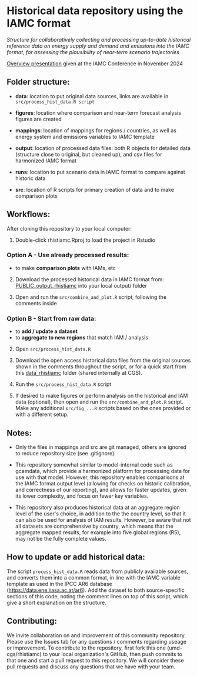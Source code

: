 # Historical data repository using the IAMC format

*Structure for collaboratively collecting and processing up-to-date historical reference data on energy supply and demand and emissions into the IAMC format, for assessing the plausibility of near-term scenario trajectories*

[Overview presentation](https://docs.google.com/presentation/d/11v2VsqhGYUi_FiGnaTh6nX_JylEhmXHu?rtpof=true&usp=drive_fs) given at the IAMC Conference in November 2024

## Folder structure:

- **data**: location to put original data sources, links are available in ```src/process_hist_data.R script```

- **figures**: location where comparison and near-term forecast analysis figures are created

- **mappings**: location of mappings for regions / countries, as well as energy system and emissions variables to IAMC template

- **output**: location of processed data files: both R objects for detailed data (structure close to original, but cleaned up), and csv files for harmonized IAMC format

- **runs**: location to put scenario data in IAMC format to compare against historic data

- **src**: location of R scripts for primary creation of data and to make comparison plots



## Workflows:

After cloning this repository to your local computer:

1. Double-click rhistiamc.Rproj to load the project in Rstudio 

### Option A - Use already processed results:
- to make **comparison plots** with IAMs, etc

2. Download the processed historical data in IAMC format from: [PUBLIC_output_rhistiamc](https://drive.google.com/open?id=117cTkVRekeu3vHYrFkH93zstpCqGxkM8&usp=drive_fs) 
into your local output/ folder

3. Open and run the ```src/combine_and_plot.R``` script, following the comments inside 

### Option B - Start from raw data: 
- to **add / update a dataset**
- to **aggregate to new regions** that match IAM / analysis 

2. Open ```src/process_hist_data.R```

3. Download the open access historical data files from the original sources shown in the comments throughout the script, 
or for a quick start from this [data_rhistiamc](https://drive.google.com/open?id=1mGYipWX2EEYgQzcLunJbPD8vCxFknQfK&usp=drive_fs) folder (shared internally at CGS). 

4. Run the ```src/process_hist_data.R``` script

5. If desired to make figures or perform analysis on the historical and IAM data (optional), then open and run the ```src/combine_and_plot.R``` script.
Make any additional ```src/fig_...R``` scripts based on the ones provided or with a different setup.  


## Notes: 
- Only the files in mappings and src are git managed, others are ignored to reduce repository size (see .gitignore).

- This repository somewhat similar to model-internal code such as gcamdata, which provide a harmonized platform for processing data for use with that model. However, this repository enables comparisons at the IAMC format output level (allowing for checks on historic calibration, and correctness of our reporting), and allows for faster updates, given its lower complexity, and focus on fewer key variables.

- This repository also produces historical data at an aggregate region level of the user's choice, in addition to the the country level, so that it can also be used for analysis of IAM results. However, be aware that not all datasets are comprehensive by country, which means that the aggregate mapped results, for example into five global regions (R5), may not be the fully complete values. 

## How to update or add historical data:
The script ```process_hist_data.R``` reads data from publicly available sources, and converts them into a common format, in line with the IAMC variable template as used in the IPCC AR6 database (https://data.ene.iiasa.ac.at/ar6). Add the dataset to both source-specific sections of this code, noting the comment lines on top of this script, which give a short explanation on the structure.


## Contributing:

We invite collaboration on and improvement of this community repository. Please use the Issues tab for any questions / comments regarding useage or improvement. To contribute to the repository, first fork this one (umd-cgs/rhistiamc) to your local organization's GitHub, then push commits to that one and start a pull request to this repository. We will consider these pull requests and discuss any questions that we have with your team. 
